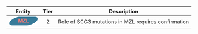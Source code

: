 |Entity|Tier|Description              |
|:----:|:----:|------------------------------|
|![MZL](images/icons/MZL_tier2.png) | 2 | Role of SCG3 mutations in MZL requires confirmation|
